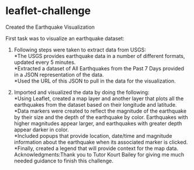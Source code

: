 # leaflet-challenge

Created the Earthquake Visualization 

First task was to visualize an earthquake dataset:
1.	Following steps were taken to extract data from USGS:\
*The USGS provides earthquake data in a number of different formats, updated every 5 minutes.\
*Extracted a dataset of All Earthquakes from the Past 7 Days provided in a JSON representation of the data.\
*Used the URL of this JSON to pull in the data for the visualization.

4.	Imported and visualized the data by doing the following:\
*Using Leaflet, created a map layer and another layer that plots all the earthquakes from the dataset based on their longitude and latitude.\
*Data markers were created to reflect the magnitude of the earthquake by their size and the depth of the earthquake by color. Earthquakes with higher magnitudes appear larger, and earthquakes with greater depth appear darker in color.\
*Included popups that provide location, date/time and magnitude information about the earthquake when its associated marker is clicked.\
*Finally, created a legend that will provide context for the map data.\
Acknowledgments:Thank you to Tutor Kourt Bailey for giving me much needed guidance to finish this challenge.
